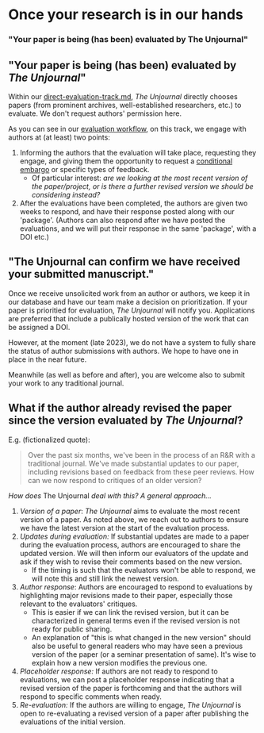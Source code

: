 # Once your research is in our hands

### "Your paper is being (has been) evaluated by The Unjournal"

## "Your paper is being (has been) evaluated by _The Unjournal_"

Within our [direct-evaluation-track.md](../../policies-projects-evaluation-workflow/considering-projects/direct-evaluation-track.md "mention"), _The Unjournal_ directly chooses papers (from prominent archives, well-established researchers, etc.) to evaluate. We don't request authors' permission here.

As you can see in our [evaluation workflow](../../policies-projects-evaluation-workflow/mapping-evaluation-workflow.md), on this track, we engage with authors at (at least) two points:&#x20;

1. Informing the authors that the evaluation will take place, requesting they engage, and giving them the opportunity to request a [conditional embargo](./#conditional-embargo) or specific types of feedback.
   * &#x20;Of particular interest: _are we looking at the most recent version of the paper/project, or is there a further revised version we should be considering instead?_
2. After the evaluations have been completed, the authors are given two weeks to respond, and have their response posted along with our 'package'. (Authors can also respond after we have posted the evaluations, and we will put their response in the same 'package', with a DOI etc.)

## "The Unjournal can confirm we have received your submitted manuscript."

Once we receive unsolicited work from an author or authors, we keep it in our database and have our team make a decision on prioritization. If your paper is prioritied for evaluation, _The Unjournal_ will notify you. Applications are preferred that include a publically hosted version of the work that can be assigned a DOI.&#x20;

However, at the moment (late 2023), we do not have a system to fully share the status of author submissions with authors. We hope to have one in place in the near future.

Meanwhile (as well as before and after), you are welcome also to submit your work to any traditional journal.

## What if the author already revised the paper since the version evaluated by _The Unjournal_?

E.g. (fictionalized quote):

> Over the past six months, we've been in the process of an R\&R with a traditional journal. We've made substantial updates to our paper, including revisions based on feedback from these peer reviews. How can we now respond to critiques of an older version?&#x20;

_How does_ The Unjournal _deal with this? A general approach..._&#x20;

1. _Version of a paper_: _The Unjournal_ aims to evaluate the most recent version of a paper. As noted above, we reach out to authors to ensure we have the latest version at the start of the evaluation process.&#x20;
2. _Updates during evaluation:_ If substantial updates are made to a paper during the evaluation process, authors are encouraged to share the updated version. We will then inform our evaluators of the update and ask if they wish to revise their comments based on the new version.&#x20;
   * If the timing is such that the evaluators won't be able to respond, we will note this and still link the newest version.&#x20;
3. _Author response_: Authors are encouraged to respond to evaluations by highlighting major revisions made to their paper, especially those relevant to the evaluators' critiques.&#x20;
   * This is easier if we can link the revised version, but it can be characterized in general terms even if the revised version is not ready for public sharing.
   * An explanation of "this is what changed in the new version" should also be useful to general readers who may have seen a previous version of the paper (or a seminar presentation of same). It's wise to explain how a new version modifies the previous one.
4. _Placeholder response:_ If authors are not ready to respond to evaluations, we can post a placeholder response indicating that a revised version of the paper is forthcoming and that the authors will respond to specific comments when ready.
5. _Re-evaluation:_ If the authors are willing to engage, _The Unjournal_ is open to re-evaluating a revised version of a paper after publishing the evaluations of the initial version.&#x20;
